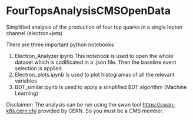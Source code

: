 # FourTopsAnalysisCMSOpenData
Simplified analysis of the production of four top quarks in a single lepton channel (electron+jets)

There are three important python notebooks

1. Electron_Analyzer.ipynb
   This notebook is used to open the whole dataset which is codificated in a .json file. Then the baseline event selection is applied.
2. Electron_plots.ipynb
   Is used to plot histogramas of all the relevant variables
3. BDT_similar.ipynb
   Is used to apply a simplified BDT algorithm (Machine Learning)

Disclaimer: The analysis can be run using the swan tool https://swan-k8s.cern.ch/ provided by CERN. So you must be a CMS member.
